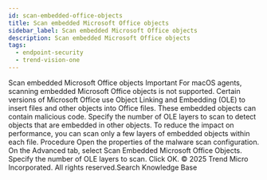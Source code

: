```yaml
---
id: scan-embedded-office-objects
title: Scan embedded Microsoft Office objects
sidebar_label: Scan embedded Microsoft Office objects
description: Scan embedded Microsoft Office objects
tags:
  - endpoint-security
  - trend-vision-one
---
```


 Scan embedded Microsoft Office objects Important For macOS agents, scanning embedded Microsoft Office objects is not supported. Certain versions of Microsoft Office use Object Linking and Embedding (OLE) to insert files and other objects into Office files. These embedded objects can contain malicious code. Specify the number of OLE layers to scan to detect objects that are embedded in other objects. To reduce the impact on performance, you can scan only a few layers of embedded objects within each file. Procedure Open the properties of the malware scan configuration. On the Advanced tab, select Scan Embedded Microsoft Office Objects. Specify the number of OLE layers to scan. Click OK. © 2025 Trend Micro Incorporated. All rights reserved.Search Knowledge Base